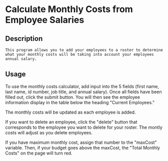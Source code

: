 # Calculate Monthly Costs from Employee Salaries

## Description

    This program allows you to add your employees to a roster to determine what your monthly costs will be taking into account your employees annual salary. 

## Usage

To use the monthly costs calculator, add input into the 5 fields (first name, last name, id number, job title, and annual salary). Once all fields have been filled out, click the submit button. You will then see the employee information display in the table below the heading "Current Employees." 

The monthly costs will be updated as each employee is added. 

If you want to delete an employee, click the "delete" button that corresponds to the employee you want to delete for your roster. The montly costs will adjust as you delete employees. 

If you have maximum monthly cost, assign that number to the "maxCost" variable. Then, if your budget goes above the maxCost, the "Total Monthly Costs" on the page will turn red. 

